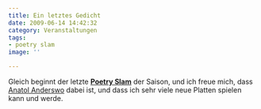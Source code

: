 ```yaml
---
title: Ein letztes Gedicht
date: 2009-06-14 14:42:32
category: Veranstaltungen
tags:
- poetry slam
image: ''

---
```


Gleich beginnt der letzte [**Poetry Slam**](http://www.planetslam.de/munichslam.php) der Saison, und ich freue mich, dass [Anatol Anderswo](http://www.misantropolis.de/2008/09/anatol-anderswo-waristwird-7-drausen/) dabei ist, und dass ich sehr viele neue Platten spielen kann und werde.
